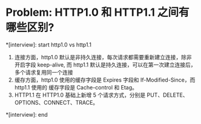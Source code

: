 # Problem: HTTP1.0 和 HTTP1.1 之间有哪些区别?

\*[interview]: start
http1.0 vs http1.1

1. 连接方面，http1.0 默认是非持久连接，每次请求都需要重新建立连接，除非开启字段 keep-alive,
   而 http1.1 默认是持久连接，可以在第一次建立连接后，多个请求复用同一个连接
2. 缓存方面，http1.0 使用的缓存字段是 Expires 字段和 If-Modified-Since，而 http1.1 使用的
   缓存字段是 Cache-control 和 Etag。
3. HTTP1.1 在 HTTP1.0 基础上新增 5 个请求方式，分别是 PUT、DELETE、OPTIONS、CONNECT、TRACE。

\*[interview]: end
